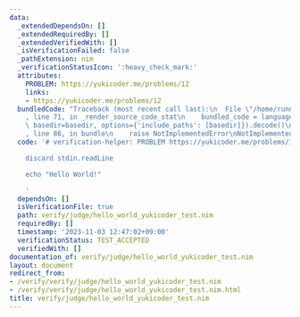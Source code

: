 ```yaml
---
data:
  _extendedDependsOn: []
  _extendedRequiredBy: []
  _extendedVerifiedWith: []
  _isVerificationFailed: false
  _pathExtension: nim
  _verificationStatusIcon: ':heavy_check_mark:'
  attributes:
    PROBLEM: https://yukicoder.me/problems/12
    links:
    - https://yukicoder.me/problems/12
  bundledCode: "Traceback (most recent call last):\n  File \"/home/runner/.local/lib/python3.10/site-packages/onlinejudge_verify/documentation/build.py\"\
    , line 71, in _render_source_code_stat\n    bundled_code = language.bundle(stat.path,\
    \ basedir=basedir, options={'include_paths': [basedir]}).decode()\n  File \"/home/runner/.local/lib/python3.10/site-packages/onlinejudge_verify/languages/nim.py\"\
    , line 86, in bundle\n    raise NotImplementedError\nNotImplementedError\n"
  code: '# verification-helper: PROBLEM https://yukicoder.me/problems/12

    discard stdin.readLine

    echo "Hello World!"

    '
  dependsOn: []
  isVerificationFile: true
  path: verify/judge/hello_world_yukicoder_test.nim
  requiredBy: []
  timestamp: '2023-11-03 12:47:02+09:00'
  verificationStatus: TEST_ACCEPTED
  verifiedWith: []
documentation_of: verify/judge/hello_world_yukicoder_test.nim
layout: document
redirect_from:
- /verify/verify/judge/hello_world_yukicoder_test.nim
- /verify/verify/judge/hello_world_yukicoder_test.nim.html
title: verify/judge/hello_world_yukicoder_test.nim
---
```

